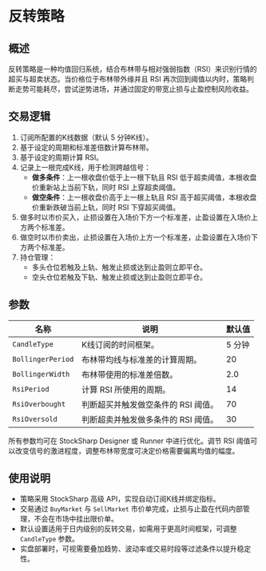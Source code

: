 # 反转策略

## 概述

反转策略是一种均值回归系统，结合布林带与相对强弱指数（RSI）来识别行情的超买与超卖状态。当价格位于布林带外缘并且 RSI 再次回到阈值以内时，策略判断走势可能耗尽，尝试逆势进场，并通过固定的带宽止损与止盈控制风险收益。

## 交易逻辑

1. 订阅所配置的K线数据（默认 5 分钟K线）。
2. 基于设定的周期和标准差倍数计算布林带。
3. 基于设定的周期计算 RSI。
4. 记录上一根完成K线，用于检测跨越信号：
   - **做多条件**：上一根收盘价低于上一根下轨且 RSI 低于超卖阈值，本根收盘价重新站上当前下轨，同时 RSI 上穿超卖阈值。
   - **做空条件**：上一根收盘价高于上一根上轨且 RSI 高于超买阈值，本根收盘价重新跌破当前上轨，同时 RSI 下穿超买阈值。
5. 做多时以市价买入，止损设置在入场价下方一个标准差，止盈设置在入场价上方两个标准差。
6. 做空时以市价卖出，止损设置在入场价上方一个标准差，止盈设置在入场价下方两个标准差。
7. 持仓管理：
   - 多头仓位若触及上轨、触发止损或达到止盈则立即平仓。
   - 空头仓位若触及下轨、触发止损或达到止盈则立即平仓。

## 参数

| 名称 | 说明 | 默认值 |
| --- | --- | --- |
| `CandleType` | K线订阅的时间框架。 | 5 分钟 |
| `BollingerPeriod` | 布林带均线与标准差的计算周期。 | 20 |
| `BollingerWidth` | 布林带使用的标准差倍数。 | 2.0 |
| `RsiPeriod` | 计算 RSI 所使用的周期。 | 14 |
| `RsiOverbought` | 判断超买并触发做空条件的 RSI 阈值。 | 70 |
| `RsiOversold` | 判断超卖并触发做多条件的 RSI 阈值。 | 30 |

所有参数均可在 StockSharp Designer 或 Runner 中进行优化。调节 RSI 阈值可以改变信号的激进程度，调整布林带宽度可决定价格需要偏离均值的幅度。

## 使用说明

- 策略采用 StockSharp 高级 API，实现自动订阅K线并绑定指标。
- 交易通过 `BuyMarket` 与 `SellMarket` 市价单完成，止损与止盈在代码内部管理，不会在市场中挂出限价单。
- 默认设置适用于日内级别的反转交易，如需用于更高时间框架，可调整 `CandleType` 参数。
- 实盘部署时，可视需要叠加趋势、波动率或交易时段等过滤条件以提升稳定性。
